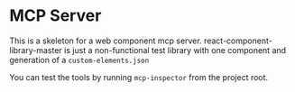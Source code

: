 # MCP Server

This is a skeleton for a web component mcp server. react-component-library-master is just a non-functional test library with one component and generation of a `custom-elements.json`

You can test the tools by running `mcp-inspector` from the project root.
